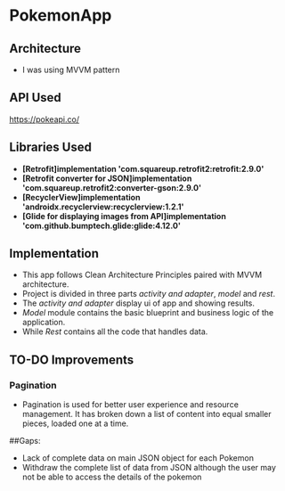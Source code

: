 # PokemonApp

## Architecture

* I was using MVVM pattern

## API Used
https://pokeapi.co/

## Libraries Used

* **[Retrofit]implementation 'com.squareup.retrofit2:retrofit:2.9.0'**
* **[Retrofit converter for JSON]implementation 'com.squareup.retrofit2:converter-gson:2.9.0'**
* **[RecyclerView]implementation 'androidx.recyclerview:recyclerview:1.2.1'**
* **[Glide for displaying images from API]implementation 'com.github.bumptech.glide:glide:4.12.0'**


## Implementation
* This app follows Clean Architecture Principles paired with MVVM architecture.
* Project is divided in three parts  *activity and adapter*, *model* and *rest*.
* The *activity and adapter* display ui of app and showing results.
* *Model* module contains the basic blueprint and business logic of the application.
* While *Rest* contains all the code that handles data.


## TO-DO Improvements

### Pagination
* Pagination is used for better user experience and resource management. It has broken down a list of content into equal smaller pieces, loaded one at a time.

##Gaps:
* Lack of complete data on main JSON object for each Pokemon
* Withdraw the complete list of data from JSON although the user may not be able to access the details of the pokemon

